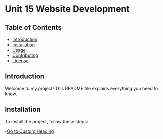 # Unit 15 Website Development

## Table of Contents
- [Introduction](#introduction)
- [Installation](#installation)
- [Usage](#usage)
- [Contributing](#contributing)
- [License](#license)

## Introduction
Welcome to my project! This README file explains everything you need to know.

## Installation
To install the project, follow these steps:

-[Go to Custom Heading](#custom-anchor)
